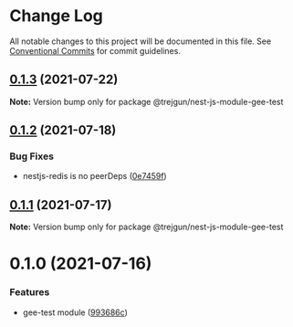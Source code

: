 # Change Log

All notable changes to this project will be documented in this file.
See [Conventional Commits](https://conventionalcommits.org) for commit guidelines.

## [0.1.3](https://github.com/trejgun/common-packages/compare/@trejgun/nest-js-module-gee-test@0.1.2...@trejgun/nest-js-module-gee-test@0.1.3) (2021-07-22)

**Note:** Version bump only for package @trejgun/nest-js-module-gee-test





## [0.1.2](https://github.com/trejgun/common-packages/compare/@trejgun/nest-js-module-gee-test@0.1.1...@trejgun/nest-js-module-gee-test@0.1.2) (2021-07-18)


### Bug Fixes

* nestjs-redis is no peerDeps ([0e7459f](https://github.com/trejgun/common-packages/commit/0e7459fd6a6463f701e4832abc07a53370755479))





## [0.1.1](https://github.com/trejgun/common-packages/compare/@trejgun/nest-js-module-gee-test@0.1.0...@trejgun/nest-js-module-gee-test@0.1.1) (2021-07-17)

**Note:** Version bump only for package @trejgun/nest-js-module-gee-test





# 0.1.0 (2021-07-16)


### Features

* gee-test module ([993686c](https://github.com/trejgun/common-packages/commit/993686cc3c205a030bd66e7facfc400583ecfff0))
